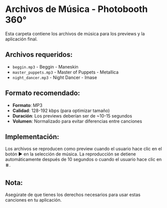# Archivos de Música - Photobooth 360°

Esta carpeta contiene los archivos de música para los previews y la aplicación final.

## Archivos requeridos:
- `beggin.mp3` - Beggin - Maneskin
- `master_puppets.mp3` - Master of Puppets - Metallica  
- `night_dancer.mp3` - Night Dancer - Imase

## Formato recomendado:
- **Formato**: MP3
- **Calidad**: 128-192 kbps (para optimizar tamaño)
- **Duración**: Los previews deberían ser de ~10-15 segundos
- **Volumen**: Normalizado para evitar diferencias entre canciones

## Implementación:
Los archivos se reproducen como preview cuando el usuario hace clic en el botón ▶️ en la selección de música. La reproducción se detiene automáticamente después de 10 segundos o cuando el usuario hace clic en ⏸️.

## Nota:
Asegúrate de que tienes los derechos necesarios para usar estas canciones en tu aplicación.
